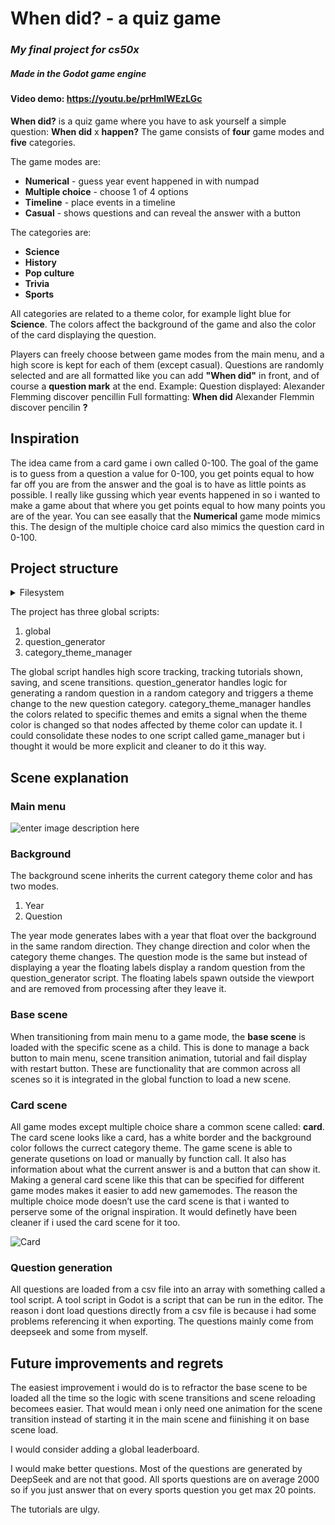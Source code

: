 
# When did? - a quiz game
### *My final project for cs50x*
##### Made in the Godot game engine
#### Video demo: https://youtu.be/prHmlWEzLGc
**When did?** is a quiz game where you have to ask yourself a simple question: **When did** x **happen?** The game consists of **four** game modes and **five** categories. 

The game modes are:
- **Numerical** - guess year event happened in with numpad
- **Multiple choice** - choose 1 of 4 options
- **Timeline** - place events in a timeline
- **Casual** - shows questions and can reveal the answer with a button

The categories are:
- **Science**	
- **History**
- **Pop culture**
- **Trivia**
- **Sports**

All categories are related to a theme color, for example light blue for **Science**. The colors affect the background of the game and also the color of the card displaying the question.

Players can freely choose between game modes from the main menu, and a high score is kept for each of them (except casual). Questions are randomly selected and are all formatted like you can add **"When did"** in front, and of course a **question mark** at the end. Example:
Question displayed: Alexander Flemming discover pencillin
Full formatting: **When did** Alexander Flemmin discover pencilin **?**
## Inspiration
The idea came from a card game i own called 0-100. The goal of the game is to guess from a question a value for 0-100, you get points equal to how far off you are from the answer and the goal is to have as little points as possible.  I really like gussing which year events happened in so i wanted to make a game about that where you get points equal to how many points you are of the year. You can see easally that the **Numerical** game mode mimics this. The design of the multiple choice card also mimics the question card in 0-100.

## Project structure
<details>
<summary>Filesystem</summary>

res://  
├── addons/  
│ └── AdmobPlugin/  
├── android/  
├── game/  
│ ├── main menu.tscn  
│ ├── main_menu.gd  
│ └── screen_transition_anim.tscn  
├── Global/  
│ ├── category theme manager.gd  
│ ├── global.gd  
│ ├── question_generator.gd  
│ ├── question_generator.tscn  
│ └── theme_manager.tscn  
├── questions/  
│ ├── source/  
│ ├── question_loader.gd  
│ └── question_loader.tres  
├── scenes/  
│ ├── card all category/  
│ ├── casual card/  
│ ├── high scores/  
│ ├── shared/  
│ ├── single category card/  
│ └── timeline/  
├── visual/  
│ ├── background/  
│ ├── shader/  
│ ├── themes/  
│ │ ├── multiple category card/  
│ │ └── single category card/  
│ ├── answer button.tres  
│ ├── card bg default.tres  
│ ├── visual orgin/  
│ ├── border timer texture.png  
│ └── when didi card game logo.png  
├── export_presets.cfg  
├── icon.svg  
├── Notes.txt  
└── temp.tscn
</details>

The project has three global scripts:

 1. global
 2. question_generator
 3. category_theme_manager
 
 The global script handles high score tracking, tracking tutorials shown, saving, and scene transitions. question_generator handles logic for generating a random question in a random category and triggers a theme change to the new question category. category_theme_manager handles the colors related to specific themes and emits a signal when the theme color is changed so that nodes affected by theme color can update it. I could consolidate these nodes to one script called game_manager but i thought it would be more explicit and cleaner to do it this way.

## Scene explanation
### Main menu
![enter image description here](https://lh3.googleusercontent.com/pw/AP1GczNJyqZ9YmpwnyAUdq7HBR6WGVRUpSWrRhVVLw2Xfal71HCHK1c3GE6fllA8BxjKdXoMV0K6RTU2oMWNk37F7TeglIxNSgGrLYeI9uLim70ZjUy8l8NZBXkKbORZWFk7HWM2wgsXhpZVgRHkiRPiP89_Dw=w396-h901-s-no-gm?authuser=0)
### Background
The background scene inherits the current category theme color and has two modes.

 1. Year
 2. Question
 
 The year mode generates labes with a year that float over the background in the same random direction. They change direction and color when the category theme changes. The question mode is the same but instead of displaying a year the floating labels display a random question from the question_generator script.
The floating labels spawn outside the viewport and are removed from processing after they leave it.

### Base scene
 When transitioning from main menu to a game mode, the **base scene** is loaded with the specific scene as a child. This is done to manage a back button to main menu, scene transition animation, tutorial and fail display with restart button. These are functionality that are common across all scenes so it is integrated in the global function to load a new scene.

### Card scene
All game modes except multiple choice share a common scene called: **card**. The card scene looks like a card, has a white border and the background color follows the currect category theme. The game scene is able to generate qusetions on load or manually by function call. It also has information about what the current answer is and a button that can show it. Making a general card scene like this that can be specified for different game modes makes it easier to add new gamemodes. The reason the multiple choice mode doesn’t use the card scene is that i wanted to perserve some of the orignal inspiration. It would definetly have been cleaner if i used the card scene for it too.

![Card](https://lh3.googleusercontent.com/pw/AP1GczNMDR_AZxoLCgfXXMpgGjkQ7vnloUE84sRrHyp5e71AszVSP3FJ0SD1QKtFziwBrP-wSYGDwkQlO2EbXKaL8EJxy5Tb_OyzIgUYX1D5RE2M-Lj5lqt_-GFSsY70P8sL5bltx9kbM6Xoy1DP1QNn-pm8QQ=w406-h586-s-no-gm?authuser=0)
### Question generation
All questions are loaded from a csv file into an array with something called a tool script. A tool script in Godot is a script that can be run in the editor. The reason i dont load questions directly from a csv file is because i had some problems referencing it when exporting. The questions mainly come from deepseek and some from myself.


## Future improvements and regrets
The easiest improvement i would do is to refractor the base scene to be loaded all the time so the logic with scene transitions and scene reloading becomees easier. That would mean i only need one animation for the scene transition instead of starting it in the main scene and fiinishing it on base scene load. 

I would consider adding a global leaderboard.

I would make better questions. Most of the questions are generated by DeepSeek and are not that good. All sports questions are on average 2000 so if you just answer that on every sports question you get max 20 points.

The tutorials are ulgy.
